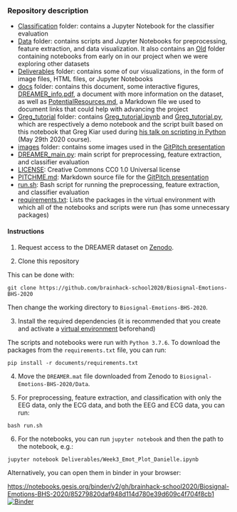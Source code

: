 ### Repository description

* [Classification](https://github.com/brainhack-school2020/Biosignal-Emotions-BHS-2020/tree/master/Classification) folder: contains a Jupyter Notebook for the classifier evaluation
* [Data](https://github.com/brainhack-school2020/Biosignal-Emotions-BHS-2020/tree/master/Data) folder: contains scripts and Jupyter Notebooks for preprocessing, feature extraction, and data visualization. It also contains an [Old](https://github.com/brainhack-school2020/Biosignal-Emotions-BHS-2020/tree/master/Data/Old) folder containing notebooks from early on in our project when we were exploring other datasets
* [Deliverables](https://github.com/brainhack-school2020/Biosignal-Emotions-BHS-2020/tree/master/Deliverables) folder: contains some of our visualizations, in the form of image files, HTML files, or Jupyter Notebooks
* [docs](https://github.com/brainhack-school2020/Biosignal-Emotions-BHS-2020/tree/master/docs) folder: contains this document, some interactive figures, [DREAMER_info.pdf](https://github.com/brainhack-school2020/Biosignal-Emotions-BHS-2020/blob/master/docs/DREAMER_info.pdf), a document with more information on the dataset, as well as [PotentialResources.md](https://github.com/brainhack-school2020/Biosignal-Emotions-BHS-2020/blob/master/docs/PotentialResources.md), a Markdown file we used to document links that could help with advancing the project
* [Greg_tutorial](https://github.com/brainhack-school2020/Biosignal-Emotions-BHS-2020/blob/master/Greg_tutorial) folder: contains [Greg_tutorial.ipynb](https://github.com/brainhack-school2020/Biosignal-Emotions-BHS-2020/blob/master/Greg_tutorial/Greg_tutorial.ipynb) and [Greg_tutorial.py](https://github.com/brainhack-school2020/Biosignal-Emotions-BHS-2020/blob/master/Greg_tutorial/Greg_tutorial.py), which are respectively a demo notebook and the script built based on this notebook that Greg Kiar used during [his talk on scripting in Python](https://www.youtube.com/watch?v=zpOQENxs1G4) (May 29th 2020 course).
* [images](https://github.com/brainhack-school2020/Biosignal-Emotions-BHS-2020/blob/master/images) folder: contains some images used in the [GitPitch presentation](https://gitpitch.com/brainhack-school2020/Biosignal-Emotions-BHS-2020)
* [DREAMER_main.py](https://github.com/brainhack-school2020/Biosignal-Emotions-BHS-2020/blob/master/DREAMER_main.py): main script for preprocessing, feature extraction, and classifier evaluation
* [LICENSE](https://github.com/brainhack-school2020/Biosignal-Emotions-BHS-2020/blob/master/LICENSE): Creative Commons CC0 1.0 Universal license
* [PITCHME.md](https://github.com/brainhack-school2020/Biosignal-Emotions-BHS-2020/blob/master/PITCHME.md): Markdown source file for the [GitPitch presentation](https://gitpitch.com/brainhack-school2020/Biosignal-Emotions-BHS-2020)
* [run.sh](https://github.com/brainhack-school2020/Biosignal-Emotions-BHS-2020/blob/master/run.sh): Bash script for running the preprocessing, feature extraction, and classifier evaluation
* [requirements.txt](https://github.com/brainhack-school2020/Biosignal-Emotions-BHS-2020/blob/master/requirements.txt): Lists the packages in the virtual environment with which all of the notebooks and scripts were run (has some unnecessary packages)

#### Instructions 

1. Request access to the DREAMER dataset on [Zenodo](https://zenodo.org/record/546113).  

2. Clone this repository

This can be done with:

```
git clone https://github.com/brainhack-school2020/Biosignal-Emotions-BHS-2020
```
Then change the working directory to ```Biosignal-Emotions-BHS-2020```. 

3. Install the required dependencies (it is recommended that you create and activate a [virtual environment](https://docs.python.org/3/tutorial/venv.html) beforehand)

The scripts and notebooks were run with ```Python 3.7.6```. To download the packages from the ```requirements.txt``` file, you can run:

```
pip install -r documents/requirements.txt
```

4. Move the ```DREAMER.mat``` file downloaded from Zenodo to ```Biosignal-Emotions-BHS-2020/Data```. 

5. For preprocessing, feature extraction, and classification with only the EEG data, only the ECG data, and both the EEG and ECG data, you can run:

```
bash run.sh
```

6. For the notebooks, you can run ```jupyter notebook``` and then the path to the notebook, e.g.:

```
jupyter notebook Deliverables/Week3_Emot_Plot_Danielle.ipynb	
```

Alternatively, you can open them in binder in your browser:

https://notebooks.gesis.org/binder/v2/gh/brainhack-school2020/Biosignal-Emotions-BHS-2020/85279820daf948d114d780e39d609c4f704f8cb1 [![Binder](https://mybinder.org/badge_logo.svg)](https://notebooks.gesis.org/binder/v2/gh/brainhack-school2020/Biosignal-Emotions-BHS-2020/85279820daf948d114d780e39d609c4f704f8cb1)
